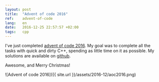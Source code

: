 ```yaml
---
layout: post
title:  "Advent of code 2016"
ref:    advent-of-code
lang:   en
date:   2016-12-25 22:57:57 +02:00
tags:   cpp
---
```


I've just completed [advent of code 2016](http://adventofcode.com/2016).
My goal was to complete all the tasks with quick and dirty C++, spending as
little time on it as possible. My solutions are available on
[github](https://github.com/sakhnik/adventofcode/tree/b006ddbb8f03c53e9507ee614e94550ebba396cb/2016).

Awesome, and Merry Christmas!

![Advent of code 2016]({{ site.url }}/assets/2016-12/aoc2016.png)
